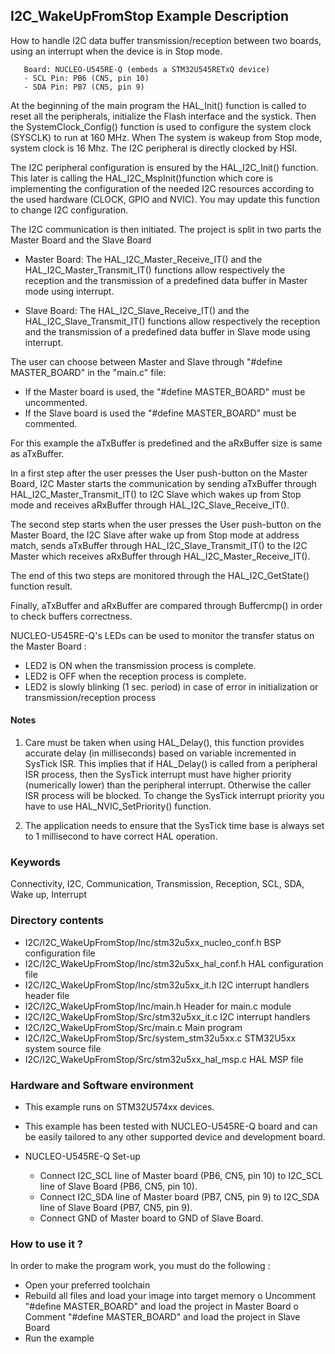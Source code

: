 ## <b>I2C_WakeUpFromStop Example Description</b>

How to handle I2C data buffer transmission/reception between two boards, 
using an interrupt when the device is in Stop mode.

       Board: NUCLEO-U545RE-Q (embeds a STM32U545RETxQ device)
       - SCL Pin: PB6 (CN5, pin 10)
       - SDA Pin: PB7 (CN5, pin 9)

At the beginning of the main program the HAL_Init() function is called to reset 
all the peripherals, initialize the Flash interface and the systick.
Then the SystemClock_Config() function is used to configure the system
clock (SYSCLK) to run at 160 MHz. When The system is wakeup from Stop mode,
system clock is 16 Mhz. The I2C peripheral is directly clocked by HSI.

The I2C peripheral configuration is ensured by the HAL_I2C_Init() function.
This later is calling the HAL_I2C_MspInit()function which core is implementing
the configuration of the needed I2C resources according to the used hardware (CLOCK, 
GPIO and NVIC). You may update this function to change I2C configuration.

The I2C communication is then initiated.
The project is split in two parts the Master Board and the Slave Board

- Master Board: 
  The HAL_I2C_Master_Receive_IT() and the HAL_I2C_Master_Transmit_IT() functions 
  allow respectively the reception and the transmission of a predefined data buffer
  in Master mode using interrupt.

- Slave Board: 
  The HAL_I2C_Slave_Receive_IT() and the HAL_I2C_Slave_Transmit_IT() functions 
  allow respectively the reception and the transmission of a predefined data buffer
  in Slave mode using interrupt.

The user can choose between Master and Slave through "#define MASTER_BOARD"
in the "main.c" file:

- If the Master board is used, the "#define MASTER_BOARD" must be uncommented.
- If the Slave board is used the "#define MASTER_BOARD" must be commented.

For this example the aTxBuffer is predefined and the aRxBuffer size is same as aTxBuffer.

In a first step after the user presses the User push-button on the Master Board, I2C Master
starts the communication by sending aTxBuffer through HAL_I2C_Master_Transmit_IT() to 
I2C Slave which wakes up from Stop mode and receives aRxBuffer through HAL_I2C_Slave_Receive_IT(). 

The second step starts when the user presses the User push-button on the Master Board,
the I2C Slave after wake up from Stop mode at address match, sends aTxBuffer through HAL_I2C_Slave_Transmit_IT()
to the I2C Master which receives aRxBuffer through HAL_I2C_Master_Receive_IT().

The end of this two steps are monitored through the HAL_I2C_GetState() function
result.

Finally, aTxBuffer and aRxBuffer are compared through Buffercmp() in order to 
check buffers correctness.  

NUCLEO-U545RE-Q's LEDs can be used to monitor the transfer status on the Master Board :

 - LED2 is ON when the transmission process is complete.
 - LED2 is OFF when the reception process is complete.
 - LED2 is slowly blinking (1 sec. period) in case of error in initialization or 
transmission/reception process

#### <b>Notes</b>

 1. Care must be taken when using HAL_Delay(), this function provides accurate delay (in milliseconds)
    based on variable incremented in SysTick ISR. This implies that if HAL_Delay() is called from
    a peripheral ISR process, then the SysTick interrupt must have higher priority (numerically lower)
    than the peripheral interrupt. Otherwise the caller ISR process will be blocked.
    To change the SysTick interrupt priority you have to use HAL_NVIC_SetPriority() function.

 2. The application needs to ensure that the SysTick time base is always set to 1 millisecond
    to have correct HAL operation.

### <b>Keywords</b>

Connectivity, I2C, Communication, Transmission, Reception, SCL, SDA, Wake up, Interrupt

### <b>Directory contents</b> 

  - I2C/I2C_WakeUpFromStop/Inc/stm32u5xx_nucleo_conf.h     BSP configuration file
  - I2C/I2C_WakeUpFromStop/Inc/stm32u5xx_hal_conf.h    HAL configuration file
  - I2C/I2C_WakeUpFromStop/Inc/stm32u5xx_it.h          I2C interrupt handlers header file
  - I2C/I2C_WakeUpFromStop/Inc/main.h                  Header for main.c module  
  - I2C/I2C_WakeUpFromStop/Src/stm32u5xx_it.c          I2C interrupt handlers
  - I2C/I2C_WakeUpFromStop/Src/main.c                  Main program
  - I2C/I2C_WakeUpFromStop/Src/system_stm32u5xx.c      STM32U5xx system source file
  - I2C/I2C_WakeUpFromStop/Src/stm32u5xx_hal_msp.c     HAL MSP file    

### <b>Hardware and Software environment</b>

  - This example runs on STM32U574xx devices.

  - This example has been tested with NUCLEO-U545RE-Q board and can be
    easily tailored to any other supported device and development board.

  - NUCLEO-U545RE-Q Set-up

    - Connect I2C_SCL line of Master board (PB6, CN5, pin 10) to I2C_SCL line of Slave Board (PB6, CN5, pin 10).
    - Connect I2C_SDA line of Master board (PB7, CN5, pin 9) to I2C_SDA line of Slave Board (PB7, CN5, pin 9).
    - Connect GND of Master board to GND of Slave Board.

### <b>How to use it ?</b>

In order to make the program work, you must do the following :

 - Open your preferred toolchain 
 - Rebuild all files and load your image into target memory
    o Uncomment "#define MASTER_BOARD" and load the project in Master Board
    o Comment "#define MASTER_BOARD" and load the project in Slave Board
 - Run the example

